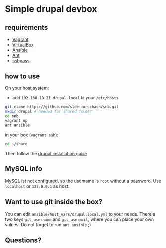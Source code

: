 # Simple drupal devbox

## requirements

- [Vagrant](http://vagrantup.com/)
- [VirtualBox](http://virtualbox.org/)
- [Ansible](http://www.ansible.com/)
- [Ant](http://ant.apache.org/)
- [sshpass](https://gist.github.com/arunoda/7790979)

## how to use

On your host system:

- add `192.168.19.21 drupal.local` to your `/etc/hosts`

```bash
git clone https://github.com/slde-rorschach/snb.git
mkdir drupal # needed for shared folder
cd snb
vagrant up
ant ansible
```

in your box (`vagrant ssh`):

```bash
cd ~/share
```

Then follow the [drupal installation guide](docs.drupal.io/en/latest/book/getting-started/installation.html)

## MySQL info

MySQL ist not configured, so the username is `root` without a password.
Use `localhost` or `127.0.0.1` as host.

## Want to use git inside the box?

You can edit `ansible/host_vars/drupal.local.yml` to your needs.
There a two keys `git_username` and `git_usermail`, where you can place your own values.
Do not forget to run `ant ansible` ;)

## Questions?

